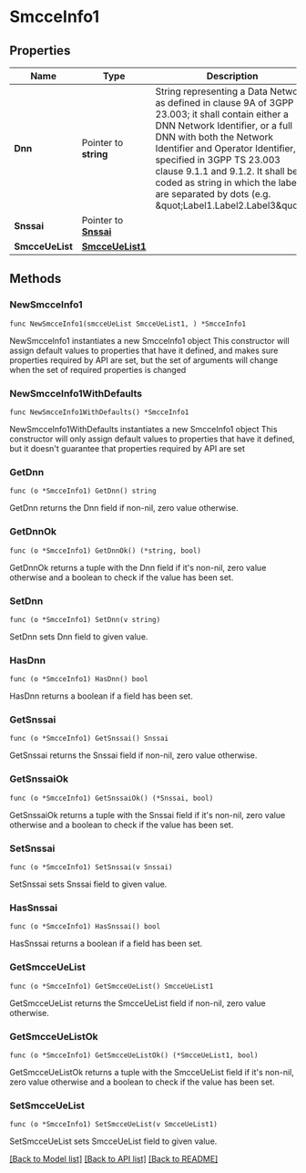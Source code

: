 # SmcceInfo1

## Properties

Name | Type | Description | Notes
------------ | ------------- | ------------- | -------------
**Dnn** | Pointer to **string** | String representing a Data Network as defined in clause 9A of 3GPP TS 23.003;  it shall contain either a DNN Network Identifier, or a full DNN with both the Network  Identifier and Operator Identifier, as specified in 3GPP TS 23.003 clause 9.1.1 and 9.1.2. It shall be coded as string in which the labels are separated by dots  (e.g. \&quot;Label1.Label2.Label3\&quot;).  | [optional] 
**Snssai** | Pointer to [**Snssai**](Snssai.md) |  | [optional] 
**SmcceUeList** | [**SmcceUeList1**](SmcceUeList1.md) |  | 

## Methods

### NewSmcceInfo1

`func NewSmcceInfo1(smcceUeList SmcceUeList1, ) *SmcceInfo1`

NewSmcceInfo1 instantiates a new SmcceInfo1 object
This constructor will assign default values to properties that have it defined,
and makes sure properties required by API are set, but the set of arguments
will change when the set of required properties is changed

### NewSmcceInfo1WithDefaults

`func NewSmcceInfo1WithDefaults() *SmcceInfo1`

NewSmcceInfo1WithDefaults instantiates a new SmcceInfo1 object
This constructor will only assign default values to properties that have it defined,
but it doesn't guarantee that properties required by API are set

### GetDnn

`func (o *SmcceInfo1) GetDnn() string`

GetDnn returns the Dnn field if non-nil, zero value otherwise.

### GetDnnOk

`func (o *SmcceInfo1) GetDnnOk() (*string, bool)`

GetDnnOk returns a tuple with the Dnn field if it's non-nil, zero value otherwise
and a boolean to check if the value has been set.

### SetDnn

`func (o *SmcceInfo1) SetDnn(v string)`

SetDnn sets Dnn field to given value.

### HasDnn

`func (o *SmcceInfo1) HasDnn() bool`

HasDnn returns a boolean if a field has been set.

### GetSnssai

`func (o *SmcceInfo1) GetSnssai() Snssai`

GetSnssai returns the Snssai field if non-nil, zero value otherwise.

### GetSnssaiOk

`func (o *SmcceInfo1) GetSnssaiOk() (*Snssai, bool)`

GetSnssaiOk returns a tuple with the Snssai field if it's non-nil, zero value otherwise
and a boolean to check if the value has been set.

### SetSnssai

`func (o *SmcceInfo1) SetSnssai(v Snssai)`

SetSnssai sets Snssai field to given value.

### HasSnssai

`func (o *SmcceInfo1) HasSnssai() bool`

HasSnssai returns a boolean if a field has been set.

### GetSmcceUeList

`func (o *SmcceInfo1) GetSmcceUeList() SmcceUeList1`

GetSmcceUeList returns the SmcceUeList field if non-nil, zero value otherwise.

### GetSmcceUeListOk

`func (o *SmcceInfo1) GetSmcceUeListOk() (*SmcceUeList1, bool)`

GetSmcceUeListOk returns a tuple with the SmcceUeList field if it's non-nil, zero value otherwise
and a boolean to check if the value has been set.

### SetSmcceUeList

`func (o *SmcceInfo1) SetSmcceUeList(v SmcceUeList1)`

SetSmcceUeList sets SmcceUeList field to given value.



[[Back to Model list]](../README.md#documentation-for-models) [[Back to API list]](../README.md#documentation-for-api-endpoints) [[Back to README]](../README.md)


